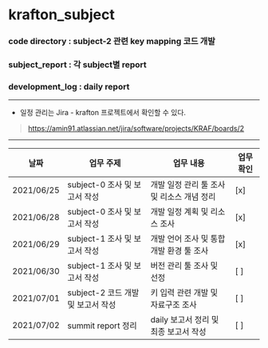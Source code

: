 # krafton_subject

### code directory : subject-2 관련 key mapping 코드 개발<br>
### subject_report : 각 subject별 report<br>
### development_log : daily report<br>

---

* 일정 관리는 Jira - krafton 프로젝트에서 확인할 수 있다.<br>
> https://amin91.atlassian.net/jira/software/projects/KRAF/boards/2

---

|날짜|업무 주제|업무 내용|업무 확인|
|------|---|---|---|
|2021/06/25|subject-0 조사 및 보고서 작성|개발 일정 관리 툴 조사 및 리소스 개념 정리|[x]|
|2021/06/28|subject-0 조사 및 보고서 작성|개발 일정 계획 및 리소스 조사|[x]|
|2021/06/29|subject-1 조사 및 보고서 작성|개발 언어 조사 및 통합 개발 환경 툴 조사|[x]|
|2021/06/30|subject-1 조사 및 보고서 작성|버전 관리 툴 조사 및 선정|[ ]|
|2021/07/01|subject-2 코드 개발 및 보고서 작성|키 입력 관련 개발 및 자료구조 조사|[ ]|
|2021/07/02|summit report 정리|daily 보고서 정리 및 최종 보고서 작성|[ ]|
